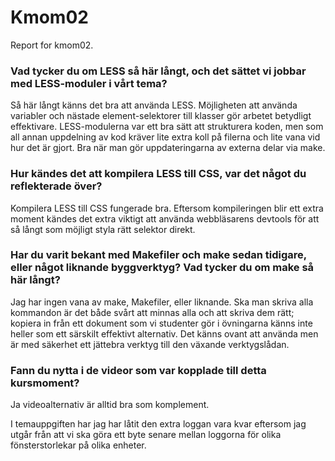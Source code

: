 Kmom02
===============================

Report for kmom02.

### Vad tycker du om LESS så här långt, och det sättet vi jobbar med LESS-moduler i vårt tema?
Så här långt känns det bra att använda LESS. Möjligheten att använda variabler och nästade element-selektorer till klasser gör arbetet betydligt effektivare. LESS-modulerna var ett bra sätt att strukturera koden, men som all annan uppdelning av kod kräver lite extra koll på filerna och lite vana vid hur det är gjort. Bra när man gör uppdateringarna av externa delar via make.

### Hur kändes det att kompilera LESS till CSS, var det något du reflekterade över?
Kompilera LESS till CSS fungerade bra. Eftersom kompileringen blir ett extra moment kändes det extra viktigt att använda webbläsarens devtools för att så långt som möjligt styla rätt selektor direkt.

### Har du varit bekant med Makefiler och make sedan tidigare, eller något liknande byggverktyg? Vad tycker du om make så här långt?
Jag har ingen vana av make, Makefiler, eller liknande. Ska man skriva alla kommandon är det både svårt att minnas alla och att skriva dem rätt; kopiera in från ett dokument som vi studenter gör i övningarna känns inte heller som ett särskilt effektivt alternativ. Det känns ovant att använda men är med säkerhet ett jättebra verktyg till den växande verktygslådan.

### Fann du nytta i de videor som var kopplade till detta kursmoment?
Ja videoalternativ är alltid bra som komplement.

I temauppgiften har jag har låtit den extra loggan vara kvar eftersom jag utgår från att vi ska göra ett byte senare mellan loggorna för olika fönsterstorlekar på olika enheter.
